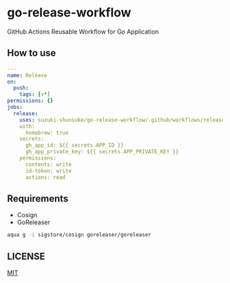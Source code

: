 # go-release-workflow

GitHub Actions Reusable Workflow for Go Application

## How to use

```yaml
---
name: Release
on:
  push:
    tags: [v*]
permissions: {}
jobs:
  release:
    uses: suzuki-shunsuke/go-release-workflow/.github/workflows/release.yaml@8e0d6d2a7171206b9d95b3b59fe74f8333b1be1b # v0.1.0
    with:
      homebrew: true
    secrets:
      gh_app_id: ${{ secrets.APP_ID }}
      gh_app_private_key: ${{ secrets.APP_PRIVATE_KEY }}
    permissions:
      contents: write
      id-token: write
      actions: read
```

## Requirements

- Cosign
- GoReleaser

```sh
aqua g -i sigstore/cosign goreleaser/goreleaser
```

## LICENSE

[MIT](LICENSE)
